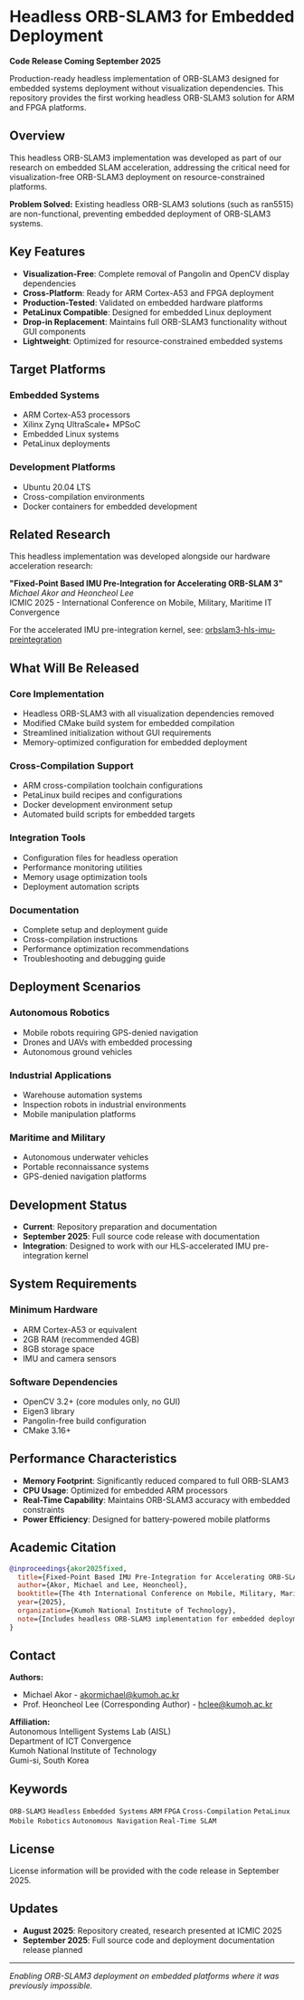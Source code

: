 # Headless ORB-SLAM3 for Embedded Deployment

**Code Release Coming September 2025**

Production-ready headless implementation of ORB-SLAM3 designed for embedded systems deployment without visualization dependencies. This repository provides the first working headless ORB-SLAM3 solution for ARM and FPGA platforms.

## Overview

This headless ORB-SLAM3 implementation was developed as part of our research on embedded SLAM acceleration, addressing the critical need for visualization-free ORB-SLAM3 deployment on resource-constrained platforms.

**Problem Solved:** Existing headless ORB-SLAM3 solutions (such as ran5515) are non-functional, preventing embedded deployment of ORB-SLAM3 systems.

## Key Features

- **Visualization-Free**: Complete removal of Pangolin and OpenCV display dependencies
- **Cross-Platform**: Ready for ARM Cortex-A53 and FPGA deployment
- **Production-Tested**: Validated on embedded hardware platforms
- **PetaLinux Compatible**: Designed for embedded Linux deployment
- **Drop-in Replacement**: Maintains full ORB-SLAM3 functionality without GUI components
- **Lightweight**: Optimized for resource-constrained embedded systems

## Target Platforms

### Embedded Systems
- ARM Cortex-A53 processors
- Xilinx Zynq UltraScale+ MPSoC
- Embedded Linux systems
- PetaLinux deployments

### Development Platforms  
- Ubuntu 20.04 LTS
- Cross-compilation environments
- Docker containers for embedded development

## Related Research

This headless implementation was developed alongside our hardware acceleration research:

**"Fixed-Point Based IMU Pre-Integration for Accelerating ORB-SLAM 3"**  
*Michael Akor and Heoncheol Lee*  
ICMIC 2025 - International Conference on Mobile, Military, Maritime IT Convergence

For the accelerated IMU pre-integration kernel, see: [orbslam3-hls-imu-preintegration](https://github.com/Akor-Michael/orbslam3-hls-imu-preintegration)

## What Will Be Released

### Core Implementation
- Headless ORB-SLAM3 with all visualization dependencies removed
- Modified CMake build system for embedded compilation
- Streamlined initialization without GUI requirements
- Memory-optimized configuration for embedded deployment

### Cross-Compilation Support
- ARM cross-compilation toolchain configurations
- PetaLinux build recipes and configurations
- Docker development environment setup
- Automated build scripts for embedded targets

### Integration Tools
- Configuration files for headless operation
- Performance monitoring utilities
- Memory usage optimization tools
- Deployment automation scripts

### Documentation
- Complete setup and deployment guide
- Cross-compilation instructions
- Performance optimization recommendations
- Troubleshooting and debugging guide

## Deployment Scenarios

### Autonomous Robotics
- Mobile robots requiring GPS-denied navigation
- Drones and UAVs with embedded processing
- Autonomous ground vehicles

### Industrial Applications  
- Warehouse automation systems
- Inspection robots in industrial environments
- Mobile manipulation platforms

### Maritime and Military
- Autonomous underwater vehicles
- Portable reconnaissance systems  
- GPS-denied navigation platforms

## Development Status

- **Current**: Repository preparation and documentation
- **September 2025**: Full source code release with documentation
- **Integration**: Designed to work with our HLS-accelerated IMU pre-integration kernel

## System Requirements

### Minimum Hardware
- ARM Cortex-A53 or equivalent
- 2GB RAM (recommended 4GB)
- 8GB storage space
- IMU and camera sensors

### Software Dependencies
- OpenCV 3.2+ (core modules only, no GUI)
- Eigen3 library
- Pangolin-free build configuration
- CMake 3.16+

## Performance Characteristics

- **Memory Footprint**: Significantly reduced compared to full ORB-SLAM3
- **CPU Usage**: Optimized for embedded ARM processors  
- **Real-Time Capability**: Maintains ORB-SLAM3 accuracy with embedded constraints
- **Power Efficiency**: Designed for battery-powered mobile platforms

## Academic Citation

```bibtex
@inproceedings{akor2025fixed,
  title={Fixed-Point Based IMU Pre-Integration for Accelerating ORB-SLAM 3},
  author={Akor, Michael and Lee, Heoncheol},
  booktitle={The 4th International Conference on Mobile, Military, Maritime IT Convergence (ICMIC)},
  year={2025},
  organization={Kumoh National Institute of Technology},
  note={Includes headless ORB-SLAM3 implementation for embedded deployment}
}
```

## Contact

**Authors:**
- Michael Akor - akormichael@kumoh.ac.kr  
- Prof. Heoncheol Lee (Corresponding Author) - hclee@kumoh.ac.kr

**Affiliation:**  
Autonomous Intelligent Systems Lab (AISL)  
Department of ICT Convergence  
Kumoh National Institute of Technology  
Gumi-si, South Korea

## Keywords

`ORB-SLAM3` `Headless` `Embedded Systems` `ARM` `FPGA` `Cross-Compilation` `PetaLinux` `Mobile Robotics` `Autonomous Navigation` `Real-Time SLAM`

## License

License information will be provided with the code release in September 2025.

## Updates

- **August 2025**: Repository created, research presented at ICMIC 2025
- **September 2025**: Full source code and deployment documentation release planned

---

*Enabling ORB-SLAM3 deployment on embedded platforms where it was previously impossible.*

